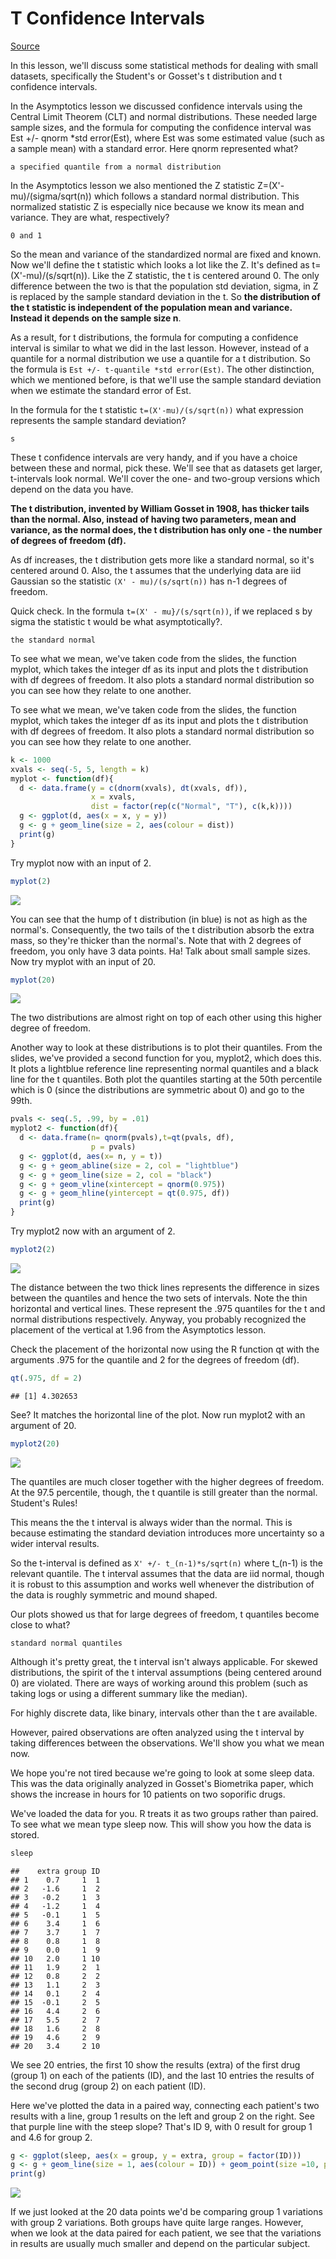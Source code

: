 # T Confidence Intervals

[Source](https://github.com/swirldev/swirl_courses/tree/master/Statistical_Inference/T_Confidence_Intervals)



In this lesson, we'll discuss some statistical methods for dealing with small datasets, specifically the Student's or Gosset's t distribution and t confidence intervals.

In the Asymptotics lesson we discussed confidence intervals using the Central Limit Theorem (CLT) and normal distributions. These needed large sample sizes, and the formula for computing the confidence interval was Est +/- qnorm *std error(Est), where Est was some estimated value (such as a sample mean) with a standard error. Here qnorm represented what?

```
a specified quantile from a normal distribution
```

In the Asymptotics lesson we also mentioned the Z statistic Z=(X'-mu)/(sigma/sqrt(n)) which follows a standard normal distribution. This normalized statistic Z is especially nice because we know its mean and variance. They are what, respectively?

```
0 and 1
```

So the mean and variance of the standardized normal are fixed and known. Now we'll define the t statistic which looks a lot like the Z. It's defined as t=(X'-mu)/(s/sqrt(n)). Like the Z statistic, the t is centered around 0. The only difference between the two is that the population std deviation, sigma, in Z is replaced by the sample standard deviation in the t. So **the distribution of the t statistic is independent of the population mean and variance. Instead it depends on the sample size n**.

As a result, for t distributions, the formula for computing a confidence interval is similar to what we did in the last lesson. However, instead of a quantile for a normal distribution we use a quantile for a t distribution. So the formula is `Est +/- t-quantile *std error(Est)`. The other distinction, which we mentioned before, is that we'll use the sample standard deviation when we estimate the standard error of Est.

In the formula for the t statistic `t=(X'-mu)/(s/sqrt(n))` what expression represents the sample standard deviation?

```
s
```

These t confidence intervals are very handy, and if you have a choice between these and normal, pick these. We'll see that as datasets get larger, t-intervals look normal. We'll cover the one- and two-group versions which depend on the data you have.

**The t distribution, invented by William Gosset in 1908, has thicker tails than the normal. Also, instead of having two parameters, mean and variance, as the normal does, the t distribution has only one - the number of degrees of freedom (df).**

As df increases, the t distribution gets more like a standard normal, so it's centered around 0. Also, the t assumes that the underlying data are iid Gaussian so the statistic `(X' - mu)/(s/sqrt(n))` has n-1 degrees of freedom.

Quick check. In the formula `t=(X' - mu}/(s/sqrt(n))`, if we replaced s by sigma the statistic t would be what asymptotically?.

```
the standard normal
```

To see what we mean, we've taken code from the slides, the function myplot, which takes the integer df as its input and plots the t distribution with df degrees of freedom. It also plots a standard normal distribution so you can see how they relate to one another.

To see what we mean, we've taken code from the slides, the function myplot, which takes the integer df as its input and plots the t distribution with df degrees of freedom. It also plots a standard normal distribution so you can see how they relate to one another.


```r
k <- 1000
xvals <- seq(-5, 5, length = k)
myplot <- function(df){
  d <- data.frame(y = c(dnorm(xvals), dt(xvals, df)),
                  x = xvals,
                  dist = factor(rep(c("Normal", "T"), c(k,k))))
  g <- ggplot(d, aes(x = x, y = y)) 
  g <- g + geom_line(size = 2, aes(colour = dist))
  print(g)
}
```

Try myplot now with an input of 2.


```r
myplot(2)
```

![](swirl-09-t-confidence-intervals_files/figure-html/unnamed-chunk-3-1.png) 

You can see that the hump of t distribution (in blue) is not as high as the normal's. Consequently, the two tails of the t distribution absorb the extra mass, so they're thicker than the normal's. Note that with 2 degrees of freedom, you only have 3 data points. Ha! Talk about small sample sizes. Now try myplot with an input of 20.


```r
myplot(20)
```

![](swirl-09-t-confidence-intervals_files/figure-html/unnamed-chunk-4-1.png) 

The two distributions are almost right on top of each other using this higher degree of freedom.

Another way to look at these distributions is to plot their quantiles. From the slides, we've provided a second function for you, myplot2, which does this. It plots a lightblue reference line representing normal quantiles and a black line for the t quantiles. Both plot the quantiles starting at the 50th percentile which is 0 (since the distributions are symmetric about 0) and go to the 99th.


```r
pvals <- seq(.5, .99, by = .01)
myplot2 <- function(df){
  d <- data.frame(n= qnorm(pvals),t=qt(pvals, df),
                  p = pvals)
  g <- ggplot(d, aes(x= n, y = t))
  g <- g + geom_abline(size = 2, col = "lightblue")
  g <- g + geom_line(size = 2, col = "black")
  g <- g + geom_vline(xintercept = qnorm(0.975))
  g <- g + geom_hline(yintercept = qt(0.975, df))
  print(g)
}
```

Try myplot2 now with an argument of 2.


```r
myplot2(2)
```

![](swirl-09-t-confidence-intervals_files/figure-html/unnamed-chunk-6-1.png) 

The distance between the two thick lines represents the difference in sizes between the quantiles and hence the two sets of intervals. Note the thin horizontal and vertical lines. These represent the .975 quantiles for the t and normal distributions respectively. Anyway, you probably recognized the placement of the vertical at 1.96 from the Asymptotics lesson.


Check the placement of the horizontal now using the R function qt with the arguments .975 for the quantile and 2 for the degrees of freedom (df).


```r
qt(.975, df = 2)
```

```
## [1] 4.302653
```

See? It matches the horizontal line of the plot. Now run myplot2 with an argument of 20.


```r
myplot2(20)
```

![](swirl-09-t-confidence-intervals_files/figure-html/unnamed-chunk-8-1.png) 

The quantiles are much closer together with the higher degrees of freedom. At the 97.5 percentile, though, the t quantile is still greater than the normal. Student's Rules!

This means the the t interval is always wider than the normal. This is because estimating the standard deviation introduces more uncertainty so a wider interval results.

So the t-interval is defined as `X' +/- t_(n-1)*s/sqrt(n)` where t_(n-1) is the relevant quantile. The t interval assumes that the data are iid normal, though it is robust to this assumption and works well whenever the distribution of the data is roughly symmetric and mound shaped.

Our plots showed us that for large degrees of freedom, t quantiles become close to what?

```
standard normal quantiles
```

Although it's pretty great, the t interval isn't always applicable. For skewed distributions, the spirit of the t interval assumptions (being centered around 0) are violated. There are ways of working around this problem (such as taking logs or using a different summary like the median).

For highly discrete data, like binary, intervals other than the t are available.

However, paired observations are often analyzed using the t interval by taking differences between the observations. We'll show you what we mean now.

We hope you're not tired because we're going to look at some sleep data. This was the data originally analyzed in Gosset's Biometrika paper, which shows the increase in hours for 10 patients on two soporific drugs.

We've loaded the data for you. R treats it as two groups rather than paired. To see what we mean type sleep now. This will show you how the data is stored.


```r
sleep
```

```
##    extra group ID
## 1    0.7     1  1
## 2   -1.6     1  2
## 3   -0.2     1  3
## 4   -1.2     1  4
## 5   -0.1     1  5
## 6    3.4     1  6
## 7    3.7     1  7
## 8    0.8     1  8
## 9    0.0     1  9
## 10   2.0     1 10
## 11   1.9     2  1
## 12   0.8     2  2
## 13   1.1     2  3
## 14   0.1     2  4
## 15  -0.1     2  5
## 16   4.4     2  6
## 17   5.5     2  7
## 18   1.6     2  8
## 19   4.6     2  9
## 20   3.4     2 10
```

We see 20 entries, the first 10 show the results (extra) of the first drug (group 1) on each of the patients (ID), and the last 10 entries the results of the second drug (group 2) on each patient (ID).

Here we've plotted the data in a paired way, connecting each patient's two results with a line, group 1 results on the left and group 2 on the right. See that purple line with the steep slope? That's ID 9, with 0 result for group 1 and 4.6 for group 2.


```r
g <- ggplot(sleep, aes(x = group, y = extra, group = factor(ID)))
g <- g + geom_line(size = 1, aes(colour = ID)) + geom_point(size =10, pch = 21, fill = "salmon", alpha = .5)
print(g)
```

![](swirl-09-t-confidence-intervals_files/figure-html/unnamed-chunk-10-1.png) 

If we just looked at the 20 data points we'd be comparing group 1 variations with group 2 variations. Both groups have quite large ranges. However, when we look at the data paired for each patient, we see that the variations in results are usually much smaller and depend on the particular subject.
